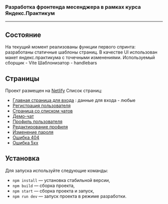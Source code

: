 ### Разработка фронтенда месенджера в рамках курса Яндекс.Практикум 
---


## Состояние 

На текущий момент реализованы функции первого спринта: разработаны статичные шаблоны страниц. В качестве UI использован макет яндекс.практикума с точечными изменениями. 
Используемый сборщик - Vite
Шаблонизатор - handlebars

## Страницы
Проект размещен на [Netlify](tonykkk-messenger.netlify.app)
Список страниц:

- [Главная страница для входа](tonykkk-messenger.netlify.app/index.html) : данные для входа - любые
- [Регистрация пользователя](tonykkk-messenger.netlify.app/registration.html)
- [Страница со списком чатов](tonykkk-messenger.netlify.appchats.html)
- [Демо-чат](tonykkk-messenger.netlify.app/chatAnton.html)
- [Профиль пользователя](tonykkk-messenger.netlify.app/profile.html)
- [Редактирование профиля](tonykkk-messenger.netlify.app/profileEdit.html)
- [Изменение пароля](tonykkk-messenger.netlify.app/passwordChange.html)
- [Ошибка 404](tonykkk-messenger.netlify.app/404.html)
- [Ошибка 5хх](tonykkk-messenger.netlify.app/500.html)
        



## Установка

Для запуска используйте следующие команды:

- `npm install` — установка стабильной версии,
- `npm build` — сборка проекта,
- `npm start` — сборка проекта и запуск,
- `npm run dev` — запуск проекта в режиме разработки.



